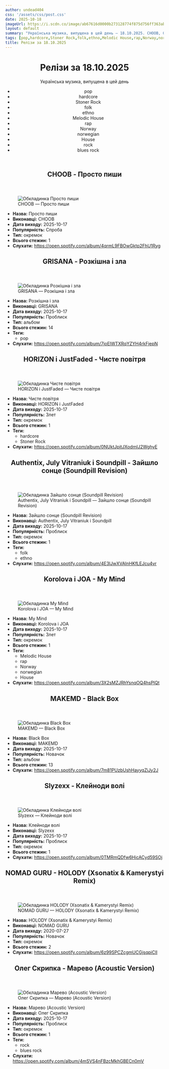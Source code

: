 ```yaml
---
author: undead404
css: '/assets/css/post.css'
date: 2025-10-18
imageUrl: https://i.scdn.co/image/ab67616d0000b273128774f875d756ff363ab795
layout: default
summary: "Українська музика, випущена в цей день – 18.10.2025. CHOOB, GRISANA, HORIZON, JustFaded і Authentix"
tags: [pop,hardcore,Stoner Rock,folk,ethno,Melodic House,rap,Norway,norwegian,House,rock,blues rock]
title: Релізи за 18.10.2025
---
```


<main class="main-content">
  <header>
    <h1>Релізи за <time datetime="2025-10-18">18.10.2025</time></h1>
    <p class="summary">Українська музика, випущена в цей день</p>
      <ul class="tags">
          <li>pop</li>
          <li>hardcore</li>
          <li>Stoner Rock</li>
          <li>folk</li>
          <li>ethno</li>
          <li>Melodic House</li>
          <li>rap</li>
          <li>Norway</li>
          <li>norwegian</li>
          <li>House</li>
          <li>rock</li>
          <li>blues rock</li>
      </ul>
  </header>
  <section class="releases">
    <article class="release">
      <header>
        <h2>
          CHOOB - Просто пиши
        </h2>
      </header>
      <figure>
        <img src="https://i.scdn.co/image/ab67616d0000b273128774f875d756ff363ab795" alt="Обкладинка Просто пиши">
        <figcaption>CHOOB — Просто пиши</figcaption>
      </figure>
      <ul>
        <li><strong>Назва:</strong> Просто пиши</li>
        <li><strong>Виконавці:</strong> CHOOB</li>
        <li><strong>Дата виходу:</strong> 2025-10-17</li>
        <li><strong>Популярність:</strong> Спроба</li>
        <li><strong>Тип:</strong> окремок</li>
        <li><strong>Всього стежин:</strong> 1</li>
        <li><strong>Слухати:</strong> <a href="https://open.spotify.com/album/4qrmL9FBOwGktp2FhU1Ryg" target="_blank">https:&#x2F;&#x2F;open.spotify.com&#x2F;album&#x2F;4qrmL9FBOwGktp2FhU1Ryg</a></li>
      </ul>
    </article>
    <article class="release">
      <header>
        <h2>
          GRISANA - Розкішна і зла
        </h2>
      </header>
      <figure>
        <img src="https://i.scdn.co/image/ab67616d0000b273185a9f1d0f0fe24e6d1b4dfa" alt="Обкладинка Розкішна і зла">
        <figcaption>GRISANA — Розкішна і зла</figcaption>
      </figure>
      <ul>
        <li><strong>Назва:</strong> Розкішна і зла</li>
        <li><strong>Виконавці:</strong> GRISANA</li>
        <li><strong>Дата виходу:</strong> 2025-10-17</li>
        <li><strong>Популярність:</strong> Проблиск</li>
        <li><strong>Тип:</strong> альбом</li>
        <li><strong>Всього стежин:</strong> 14</li>
            <li><strong>Теги:</strong>
            <ul class="tags">
                <li class="tag">pop</li>
            </ul>
            </li>
        <li><strong>Слухати:</strong> <a href="https://open.spotify.com/album/7joElWTXRqYZYH4rkFjepN" target="_blank">https:&#x2F;&#x2F;open.spotify.com&#x2F;album&#x2F;7joElWTXRqYZYH4rkFjepN</a></li>
      </ul>
    </article>
    <article class="release">
      <header>
        <h2>
          HORIZON і JustFaded - Чисте повітря
        </h2>
      </header>
      <figure>
        <img src="https://i.scdn.co/image/ab67616d0000b27372a7c70f5f6991ea8100eaee" alt="Обкладинка Чисте повітря">
        <figcaption>HORIZON і JustFaded — Чисте повітря</figcaption>
      </figure>
      <ul>
        <li><strong>Назва:</strong> Чисте повітря</li>
        <li><strong>Виконавці:</strong> HORIZON і JustFaded</li>
        <li><strong>Дата виходу:</strong> 2025-10-17</li>
        <li><strong>Популярність:</strong> Злет</li>
        <li><strong>Тип:</strong> окремок</li>
        <li><strong>Всього стежин:</strong> 1</li>
            <li><strong>Теги:</strong>
            <ul class="tags">
                <li class="tag">hardcore</li>
                <li class="tag">Stoner Rock</li>
            </ul>
            </li>
        <li><strong>Слухати:</strong> <a href="https://open.spotify.com/album/0NUktJpitJXodmIJ2WghyE" target="_blank">https:&#x2F;&#x2F;open.spotify.com&#x2F;album&#x2F;0NUktJpitJXodmIJ2WghyE</a></li>
      </ul>
    </article>
    <article class="release">
      <header>
        <h2>
          Authentix, July Vitraniuk і Soundpill - Зайшло сонце (Soundpill Revision)
        </h2>
      </header>
      <figure>
        <img src="https://i.scdn.co/image/ab67616d0000b273fbed5f7fb9f53b4f3e6d37ec" alt="Обкладинка Зайшло сонце (Soundpill Revision)">
        <figcaption>Authentix, July Vitraniuk і Soundpill — Зайшло сонце (Soundpill Revision)</figcaption>
      </figure>
      <ul>
        <li><strong>Назва:</strong> Зайшло сонце (Soundpill Revision)</li>
        <li><strong>Виконавці:</strong> Authentix, July Vitraniuk і Soundpill</li>
        <li><strong>Дата виходу:</strong> 2025-10-17</li>
        <li><strong>Популярність:</strong> Проблиск</li>
        <li><strong>Тип:</strong> окремок</li>
        <li><strong>Всього стежин:</strong> 1</li>
            <li><strong>Теги:</strong>
            <ul class="tags">
                <li class="tag">folk</li>
                <li class="tag">ethno</li>
            </ul>
            </li>
        <li><strong>Слухати:</strong> <a href="https://open.spotify.com/album/4E3lJwXVAInHKfLEJcu4vr" target="_blank">https:&#x2F;&#x2F;open.spotify.com&#x2F;album&#x2F;4E3lJwXVAInHKfLEJcu4vr</a></li>
      </ul>
    </article>
    <article class="release">
      <header>
        <h2>
          Korolova і JOA - My Mind
        </h2>
      </header>
      <figure>
        <img src="https://i.scdn.co/image/ab67616d0000b273b93d4ed45420d6e13a4e1758" alt="Обкладинка My Mind">
        <figcaption>Korolova і JOA — My Mind</figcaption>
      </figure>
      <ul>
        <li><strong>Назва:</strong> My Mind</li>
        <li><strong>Виконавці:</strong> Korolova і JOA</li>
        <li><strong>Дата виходу:</strong> 2025-10-17</li>
        <li><strong>Популярність:</strong> Злет</li>
        <li><strong>Тип:</strong> окремок</li>
        <li><strong>Всього стежин:</strong> 1</li>
            <li><strong>Теги:</strong>
            <ul class="tags">
                <li class="tag">Melodic House</li>
                <li class="tag">rap</li>
                <li class="tag">Norway</li>
                <li class="tag">norwegian</li>
                <li class="tag">House</li>
            </ul>
            </li>
        <li><strong>Слухати:</strong> <a href="https://open.spotify.com/album/3X2sMZJRhYsnqOQ4hsPlQt" target="_blank">https:&#x2F;&#x2F;open.spotify.com&#x2F;album&#x2F;3X2sMZJRhYsnqOQ4hsPlQt</a></li>
      </ul>
    </article>
    <article class="release">
      <header>
        <h2>
          MAKEMD - Black Box
        </h2>
      </header>
      <figure>
        <img src="https://i.scdn.co/image/ab67616d0000b273c3ead631a8efd5c99645731e" alt="Обкладинка Black Box">
        <figcaption>MAKEMD — Black Box</figcaption>
      </figure>
      <ul>
        <li><strong>Назва:</strong> Black Box</li>
        <li><strong>Виконавці:</strong> MAKEMD</li>
        <li><strong>Дата виходу:</strong> 2025-10-17</li>
        <li><strong>Популярність:</strong> Новачок</li>
        <li><strong>Тип:</strong> альбом</li>
        <li><strong>Всього стежин:</strong> 13</li>
        <li><strong>Слухати:</strong> <a href="https://open.spotify.com/album/7m81PUzbUshHayyqZiJy2J" target="_blank">https:&#x2F;&#x2F;open.spotify.com&#x2F;album&#x2F;7m81PUzbUshHayyqZiJy2J</a></li>
      </ul>
    </article>
    <article class="release">
      <header>
        <h2>
          Slyzexx - Клейноди волі
        </h2>
      </header>
      <figure>
        <img src="https://i.scdn.co/image/ab67616d0000b2738fe1130a569def2e4039da09" alt="Обкладинка Клейноди волі">
        <figcaption>Slyzexx — Клейноди волі</figcaption>
      </figure>
      <ul>
        <li><strong>Назва:</strong> Клейноди волі</li>
        <li><strong>Виконавці:</strong> Slyzexx</li>
        <li><strong>Дата виходу:</strong> 2025-10-17</li>
        <li><strong>Популярність:</strong> Проблиск</li>
        <li><strong>Тип:</strong> окремок</li>
        <li><strong>Всього стежин:</strong> 1</li>
        <li><strong>Слухати:</strong> <a href="https://open.spotify.com/album/0TMRmQDfw6HicACyd59SOj" target="_blank">https:&#x2F;&#x2F;open.spotify.com&#x2F;album&#x2F;0TMRmQDfw6HicACyd59SOj</a></li>
      </ul>
    </article>
    <article class="release">
      <header>
        <h2>
          NOMAD GURU - HOLODY (Xsonatix &amp; Kamerystyi Remix)
        </h2>
      </header>
      <figure>
        <img src="https://i.scdn.co/image/ab67616d0000b2739da9bcaaad97971b12b6bcea" alt="Обкладинка HOLODY (Xsonatix &amp; Kamerystyi Remix)">
        <figcaption>NOMAD GURU — HOLODY (Xsonatix &amp; Kamerystyi Remix)</figcaption>
      </figure>
      <ul>
        <li><strong>Назва:</strong> HOLODY (Xsonatix &amp; Kamerystyi Remix)</li>
        <li><strong>Виконавці:</strong> NOMAD GURU</li>
        <li><strong>Дата виходу:</strong> 2020-07-27</li>
        <li><strong>Популярність:</strong> Новачок</li>
        <li><strong>Тип:</strong> окремок</li>
        <li><strong>Всього стежин:</strong> 2</li>
        <li><strong>Слухати:</strong> <a href="https://open.spotify.com/album/6z99SPCZcgmUCGjsqpiClI" target="_blank">https:&#x2F;&#x2F;open.spotify.com&#x2F;album&#x2F;6z99SPCZcgmUCGjsqpiClI</a></li>
      </ul>
    </article>
    <article class="release">
      <header>
        <h2>
          Олег Скрипка - Марево (Acoustic Version)
        </h2>
      </header>
      <figure>
        <img src="https://i.scdn.co/image/ab67616d0000b2735cda87beb3b7124468ffcaab" alt="Обкладинка Марево (Acoustic Version)">
        <figcaption>Олег Скрипка — Марево (Acoustic Version)</figcaption>
      </figure>
      <ul>
        <li><strong>Назва:</strong> Марево (Acoustic Version)</li>
        <li><strong>Виконавці:</strong> Олег Скрипка</li>
        <li><strong>Дата виходу:</strong> 2025-10-17</li>
        <li><strong>Популярність:</strong> Проблиск</li>
        <li><strong>Тип:</strong> окремок</li>
        <li><strong>Всього стежин:</strong> 1</li>
            <li><strong>Теги:</strong>
            <ul class="tags">
                <li class="tag">rock</li>
                <li class="tag">blues rock</li>
            </ul>
            </li>
        <li><strong>Слухати:</strong> <a href="https://open.spotify.com/album/4mSVS4nFBzcMkhGBECn0mV" target="_blank">https:&#x2F;&#x2F;open.spotify.com&#x2F;album&#x2F;4mSVS4nFBzcMkhGBECn0mV</a></li>
      </ul>
    </article>
  </section>
</main>
